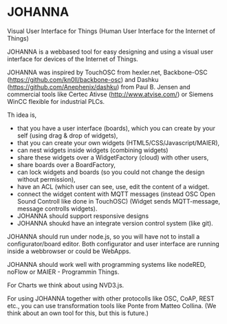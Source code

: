 # JOHANNA

Visual User Interface for Things (Human User Interface for the Internet of Things)

JOHANNA is a webbased tool for easy designing and using a visual user interface for devices of the Internet of Things.

JOHANNA was inspired by TouchOSC from hexler.net, Backbone-OSC (https://github.com/kn0ll/backbone-osc) and Dashku (https://github.com/Anephenix/dashku) from Paul B. Jensen and commercial tools like Certec Ativse (http://www.atvise.com/) or Siemens WinCC flexible for industrial PLCs.

Th idea is, 

  * that you have a user interface (boards), which you can create by your self (using drag & drop of widgets), 
  * that you can create your own widgets (HTML5/CSS/Javascript/MAIER), 
  * can nest widgets inside widgets (combining widgets)
  * share these widgets over a WidgetFactory (cloud) with other users, 
  * share boards over a BoardFactory,
  * can lock widgets and boards (so you could not change the design without permission),
  * have an ACL (which user can see, use, edit the content of a widget.
  * connect the widget content with MQTT messages (instead OSC Open Sound Controll like done in TouchOSC) (Widget sends MQTT-message, message controlls widgets).
  * JOHANNA should support responsive designs
  * JOHANNA shoukd have an integrate version control system (like git).


JOHANNA should run under node.js, so you will have not to install a configurator/board editor. Both configurator and user interface are running inside a webbrowser or could be WebApps.

JOHANNA should work well with programming systems like nodeRED, noFlow or MAIER - Programmin Things.

For Charts we think about using NVD3.js.

For using JOHANNA together with other protocolls like OSC, CoAP, REST etc., you can use transformation tools like Ponte from Matteo Collina. (We think about an own tool for this, but this is future.)
